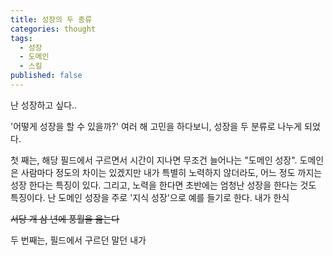 ```yaml
---
title: 성장의 두 종류
categories: thought
tags:
  - 성장
  - 도메인
  - 스킬
published: false
---
```

난 성장하고 싶다..

'어떻게 성장을 할 수 있을까?' 여러 해 고민을 하다보니, 성장을 두 분류로 나누게 되었다.

첫 째는, 해당 필드에서 구르면서 시간이 지나면 무조건 늘어나는 "도메인 성장". 도메인은 사람마다 정도의 차이는 있겠지만 내가 특별히 노력하지 않더라도, 어느 정도 까지는 성장 한다는 특징이 있다. 그리고, 노력을 한다면 초반에는 엄청난 성장을 한다는 것도 특징이다. 난 도메인 성장을 주로 '지식 성장'으로 예를 들기로 한다. 내가 한식

~~서당 개 삼 년에 풍월을 읊는다~~

두 번째는, 필드에서 구르던 말던 내가 